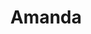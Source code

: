 ---
title: Amanda
artigo: a
picture: /images/a/Amanda.jpg
background: /images/fundos/listradopoa2.jpg
style: style-vermelho1
description: Significado do nome Amanda
full-description:  Ai, que lindo o significado do nome Amanda! Ele tem origem no latim, Amandus, e quer dizer “aquela que deve ser amada! Além disso, trata-se de um nome in-ter-na-ci-o-nal, meu bem, pois a grafia é a mesma em vários países! Menina de sorte, essa Amanda, hein?!  
---